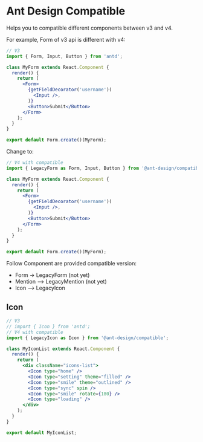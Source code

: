 # Ant Design Compatible

Helps you to compatible different components between v3 and v4.

For example, Form of v3 api is different with v4:

```jsx
// V3
import { Form, Input, Button } from 'antd';

class MyForm extends React.Component {
  render() {
    return (
      <Form>
        {getFieldDecorator('username')(
          <Input />,
        )}
        <Button>Submit</Button>
      </Form>
    );
  }
}

export default Form.create()(MyForm);
```

Change to:

```jsx
// V4 with compatible
import { LegacyForm as Form, Input, Button } from '@ant-design/compatible';

class MyForm extends React.Component {
  render() {
    return (
      <Form>
        {getFieldDecorator('username')(
          <Input />,
        )}
        <Button>Submit</Button>
      </Form>
    );
  }
}

export default Form.create()(MyForm);
```

Follow Component are provided compatible version:
* Form -> LegacyForm (not yet)
* Mention --> LegacyMention (not yet)
* Icon --> LegacyIcon

## Icon

```jsx
// V3
// import { Icon } from 'antd';
// V4 with compatible
import { LegacyIcon as Icon } from '@ant-design/compatible';

class MyIconList extends React.Component {
  render() {
    return (
      <div className="icons-list">
        <Icon type="home" />
        <Icon type="setting" theme="filled" />
        <Icon type="smile" theme="outlined" />
        <Icon type="sync" spin />
        <Icon type="smile" rotate={180} />
        <Icon type="loading" />
      </div>
    );
  }
}

export default MyIconList;
```
